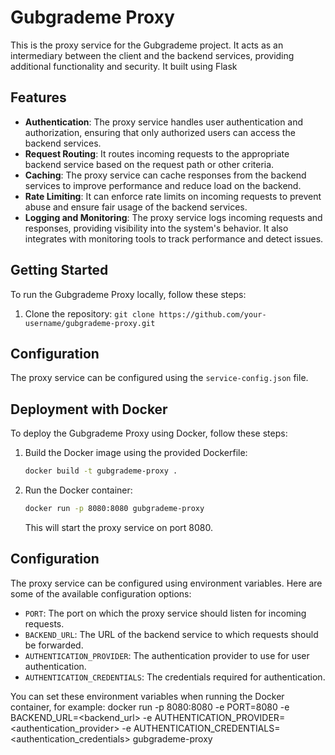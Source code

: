 # Gubgrademe Proxy

This is the proxy service for the Gubgrademe project. It acts as an intermediary between the client and the backend services, providing additional functionality and security. It built using Flask

## Features

- **Authentication**: The proxy service handles user authentication and authorization, ensuring that only authorized users can access the backend services.
- **Request Routing**: It routes incoming requests to the appropriate backend service based on the request path or other criteria.
- **Caching**: The proxy service can cache responses from the backend services to improve performance and reduce load on the backend.
- **Rate Limiting**: It can enforce rate limits on incoming requests to prevent abuse and ensure fair usage of the backend services.
- **Logging and Monitoring**: The proxy service logs incoming requests and responses, providing visibility into the system's behavior. It also integrates with monitoring tools to track performance and detect issues.

## Getting Started

To run the Gubgrademe Proxy locally, follow these steps:

1. Clone the repository: `git clone https://github.com/your-username/gubgrademe-proxy.git`

## Configuration

The proxy service can be configured using the `service-config.json` file. 

## Deployment with Docker

To deploy the Gubgrademe Proxy using Docker, follow these steps:

1. Build the Docker image using the provided Dockerfile:
    ```bash
    docker build -t gubgrademe-proxy .
    ```

2. Run the Docker container:
    ```bash
    docker run -p 8080:8080 gubgrademe-proxy
    ```

    This will start the proxy service on port 8080.

## Configuration

The proxy service can be configured using environment variables. Here are some of the available configuration options:

- `PORT`: The port on which the proxy service should listen for incoming requests.
- `BACKEND_URL`: The URL of the backend service to which requests should be forwarded.
- `AUTHENTICATION_PROVIDER`: The authentication provider to use for user authentication.
- `AUTHENTICATION_CREDENTIALS`: The credentials required for authentication.

You can set these environment variables when running the Docker container, for example:
docker run -p 8080:8080 -e PORT=8080 -e BACKEND_URL=<backend_url> -e AUTHENTICATION_PROVIDER=<authentication_provider> -e AUTHENTICATION_CREDENTIALS=<authentication_credentials> gubgrademe-proxy